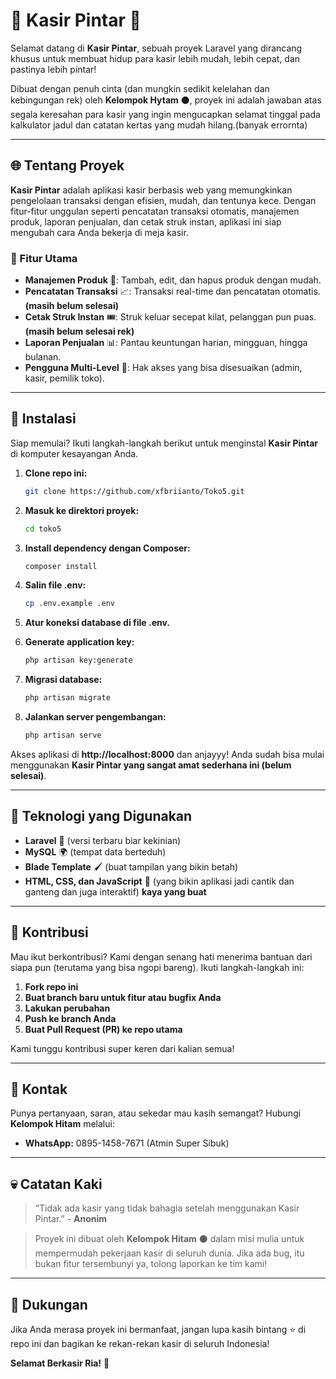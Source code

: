 # 💸 Kasir Pintar 💸

Selamat datang di **Kasir Pintar**, sebuah proyek Laravel yang dirancang khusus untuk membuat hidup para kasir lebih mudah, lebih cepat, dan pastinya lebih pintar!

Dibuat dengan penuh cinta (dan mungkin sedikit kelelahan dan kebingungan rek) oleh **Kelompok Hytam** ⚫, proyek ini adalah jawaban atas segala keresahan para kasir yang ingin mengucapkan selamat tinggal pada kalkulator jadul dan catatan kertas yang mudah hilang.(banyak errornta)

---

## 🌐 Tentang Proyek
**Kasir Pintar** adalah aplikasi kasir berbasis web yang memungkinkan pengelolaan transaksi dengan efisien, mudah, dan tentunya kece. Dengan fitur-fitur unggulan seperti pencatatan transaksi otomatis, manajemen produk, laporan penjualan, dan cetak struk instan, aplikasi ini siap mengubah cara Anda bekerja di meja kasir.

### 🌟 Fitur Utama
- **Manajemen Produk** 🍭: Tambah, edit, dan hapus produk dengan mudah.
- **Pencatatan Transaksi** 📈: Transaksi real-time dan pencatatan otomatis.**(masih belum selesai)**
- **Cetak Struk Instan** 🎟️: Struk keluar secepat kilat, pelanggan pun puas.**(masih belum selesai rek)**
- **Laporan Penjualan** 📊: Pantau keuntungan harian, mingguan, hingga bulanan.
- **Pengguna Multi-Level** 🔑: Hak akses yang bisa disesuaikan (admin, kasir, pemilik toko).

---

## 🔧 Instalasi
Siap memulai? Ikuti langkah-langkah berikut untuk menginstal **Kasir Pintar** di komputer kesayangan Anda.

1. **Clone repo ini:**
    ```bash
    git clone https://github.com/xfbriianto/Toko5.git
    ```

2. **Masuk ke direktori proyek:**
    ```bash
    cd toko5
    ```

3. **Install dependency dengan Composer:**
    ```bash
    composer install
    ```

4. **Salin file .env:**
    ```bash
    cp .env.example .env
    ```

5. **Atur koneksi database di file .env.**

6. **Generate application key:**
    ```bash
    php artisan key:generate
    ```

7. **Migrasi database:**
    ```bash
    php artisan migrate
    ```

8. **Jalankan server pengembangan:**
    ```bash
    php artisan serve
    ```

Akses aplikasi di **http://localhost:8000** dan anjayyy! Anda sudah bisa mulai menggunakan **Kasir Pintar yang sangat amat sederhana ini (belum selesai)**.

---

## 🤖 Teknologi yang Digunakan
- **Laravel** 📝 (versi terbaru biar kekinian)
- **MySQL** 🌍 (tempat data berteduh)
- **Blade Template** 🖌️ (buat tampilan yang bikin betah)
- **HTML, CSS, dan JavaScript** 🔧 (yang bikin aplikasi jadi cantik dan ganteng dan juga interaktif) **kaya yang buat**

---

## 🎉 Kontribusi
Mau ikut berkontribusi? Kami dengan senang hati menerima bantuan dari siapa pun (terutama yang bisa ngopi bareng). Ikuti langkah-langkah ini:

1. **Fork repo ini**
2. **Buat branch baru untuk fitur atau bugfix Anda**
3. **Lakukan perubahan**
4. **Push ke branch Anda**
5. **Buat Pull Request (PR) ke repo utama**

Kami tunggu kontribusi super keren dari kalian semua!

---

## 💌 Kontak
Punya pertanyaan, saran, atau sekedar mau kasih semangat? Hubungi **Kelompok Hitam** melalui:

- **WhatsApp:** 0895-1458-7671 (Atmin Super Sibuk)

---

## 💀 Catatan Kaki
> “Tidak ada kasir yang tidak bahagia setelah menggunakan Kasir Pintar.” - **Anonim**

> Proyek ini dibuat oleh **Kelompok Hitam** ⚫ dalam misi mulia untuk mempermudah pekerjaan kasir di seluruh dunia. Jika ada bug, itu bukan fitur tersembunyi ya, tolong laporkan ke tim kami!

---

## 🚀 Dukungan
Jika Anda merasa proyek ini bermanfaat, jangan lupa kasih bintang ⭐ di repo ini dan bagikan ke rekan-rekan kasir di seluruh Indonesia!

**Selamat Berkasir Ria!** 🎉

